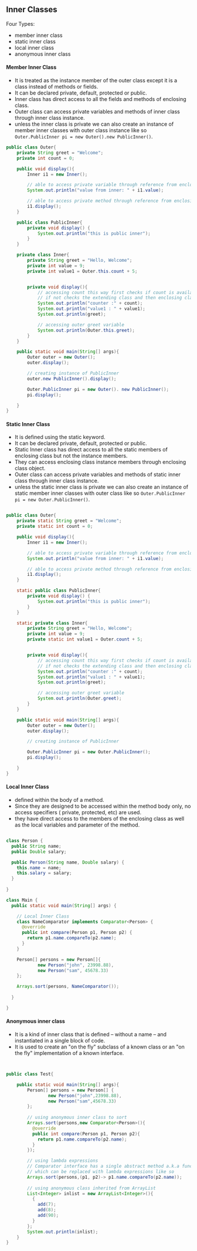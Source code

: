 ## Inner Classes

Four Types:
- member inner class
- static inner class
- local inner class
- anonymous inner class

#### Member Inner Class
- It is treated as the instance member of the outer class except it is a class instead of methods or fields.
- It can be declared private, default, protected or public.
- Inner class has direct access to all the fields and methods of enclosing class.
- Outer class can access private variables and methods of inner class through inner class instance.
- unless the inner class is private we can also create an instance of member inner classes with
  outer class instance like so `Outer.PublicInner pi = new Outer().new PublicInner()`.


```java
public class Outer{
    private String greet = "Welcome";
    private int count = 0;

    public void display(){
        Inner i1 = new Inner();

        // able to access private variable through reference from enclosing class
        System.out.println("value from inner: " + i1.value);

        // able to access private method through reference from enclosing class
        i1.display();
    }

    public class PublicInner{
        private void display() {
            System.out.println("this is public inner");
        }
    }

    private class Inner{
        private String greet = "Hello, Welcome";
        private int value = 9;
        private int value1 = Outer.this.count + 5;


        private void display(){
            // accessing count this way first checks if count is available within this class
            // if not checks the extending class and then enclosing class if any
            System.out.println("counter :" + count);
            System.out.println("value1 : " + value1);
            System.out.println(greet);

            // accessing outer greet variable
            System.out.println(Outer.this.greet);
        }
    }

    public static void main(String[] args){
        Outer outer = new Outer();
        outer.display();

        // creating instance of PublicInner
        outer.new PublicInner().display();

        Outer.PublicInner pi = new Outer(). new PublicInner();
        pi.display();

    }
}
```

#### Static Inner Class
- It is defined using the static keyword.
- It can be declared private, default, protected or public.
- Static Inner class has direct access to all the static members of enclosing class but not the instance members.
- They can access enclosing class instance members through enclosing class object.
- Outer class can access private variables and methods of static inner class through inner class instance.
- unless the static inner class is private we can also create an instance of static member inner classes with
  outer class like so `Outer.PublicInner pi = new Outer.PublicInner()`.

```java

public class Outer{
    private static String greet = "Welcome";
    private static int count = 0;

    public void display(){
        Inner i1 = new Inner();

        // able to access private variable through reference from enclosing class
        System.out.println("value from inner: " + i1.value);

        // able to access private method through reference from enclosing class
        i1.display();
    }

    static public class PublicInner{
        private void display() {
            System.out.println("this is public inner");
        }
    }

    static private class Inner{
        private String greet = "Hello, Welcome";
        private int value = 9;
        private static int value1 = Outer.count + 5;


        private void display(){
            // accessing count this way first checks if count is available within this class
            // if not checks the extending class and then enclosing class if any
            System.out.println("counter :" + count);
            System.out.println("value1 : " + value1);
            System.out.println(greet);

            // accessing outer greet variable
            System.out.println(Outer.greet);
        }
    }

    public static void main(String[] args){
        Outer outer = new Outer();
        outer.display();

        // creating instance of PublicInner

        Outer.PublicInner pi = new Outer.PublicInner();
        pi.display();

    }
}

```

#### Local Inner Class
- defined within the body of a method.
- Since they are designed to be accessed within the method body only, no access specifiers ( private, protected, etc) are used.
- they have direct access to the members of the enclosing class as well as the local variables and parameter of the method.

```java

class Person {
  public String name;
  public Double salary;

  public Person(String name, Double salary) {
    this.name = name;
    this.salary = salary;
  }
  
}

class Main {
  public static void main(String[] args) {

    // Local Inner Class
    class NameComparator implements Comparator<Person> {
      @override
      public int compare(Person p1, Person p2) {
        return p1.name.compareTo(p2.name);
      }
    }

    Person[] persons = new Person[]{
            new Person("john", 23998.88),
            new Person("sam", 45678.33)
    };

    Arrays.sort(persons, NameComparator());
    
  }

}
```

#### Anonymous inner class
- It is a kind of inner class that is defined – without a name – and instantiated in a single block of code.
- It is used to create an "on the fly" subclass of a known class or an "on the fly" implementation of a known interface.

```java


public class Test{

    public static void main(String[] args){
        Person[] persons = new Person[] {
                new Person("john",23998.88),
                new Person("sam",45678.33)
        };
  
        // using anonymous inner class to sort
        Arrays.sort(persons,new Comparator<Person>(){
          @override
          public int compare(Person p1, Person p2){
            return p1.name.compareTo(p2.name);
          }
        });

        // using lambda expressions
        // Comparator interface has a single abstract method a.k.a functional interface
        // which can be replaced with lambda expressions like so
        Arrays.sort(persons,(p1, p2)-> p1.name.compareTo(p2.name));
      
        // using anonymous class inherited from ArrayList
        List<Integer> inlist = new ArrayList<Integer>(){
          {
            add(7);
            add(8);
            add(90);
          }
        };
        System.out.println(inlist);
    }
}

```
